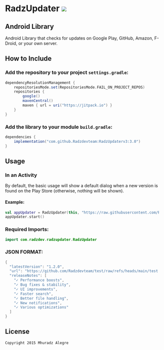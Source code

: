 # RadzUpdater [![](https://jitpack.io/v/Radzdevteam/RadzUpdaterv3.svg)](https://jitpack.io/#Radzdevteam/RadzUpdaterv3)

## Android Library

Android Library that checks for updates on Google Play, GitHub, Amazon, F-Droid, or your own server.

## How to Include

### Add the repository to your project `settings.gradle`:

```gradle
dependencyResolutionManagement {
    repositoriesMode.set(RepositoriesMode.FAIL_ON_PROJECT_REPOS)
    repositories {
        google()
        mavenCentral()
        maven { url = uri("https://jitpack.io") }
    }
}
```

### Add the library to your module `build.gradle`:

```gradle
dependencies {
    implementation("com.github.Radzdevteam:RadzUpdaterv3:3.0")
}
```

## Usage

### In an Activity
By default, the basic usage will show a default dialog when a new version is found on the Play Store (otherwise, nothing will be shown).

#### Example:

```kotlin
val appUpdater = RadzUpdater(this, "https://raw.githubusercontent.com/Radzdevteam/test/refs/heads/main/RadzUpdaterv3.json")
appUpdater.start()
```

### Required Imports:

```kotlin
import com.radzdev.radzupdater.RadzUpdater
```
### JSON FORMAT:

```kotlin
{
  "latestVersion": "1.2.0",
  "url": "https://github.com/Radzdevteam/test/raw/refs/heads/main/test.apk",
  "releaseNotes": [
    "✓ Performance boosts",
    "✓ Bug fixes & stability",
    "✓ UI improvements",
    "✓ Faster search",
    "✓ Better file handling",
    "✓ New notifications",
    "✓ Various optimizations"
  ]
}
```

## License

```
Copyright 2015 Mhuradz Alegre
```
